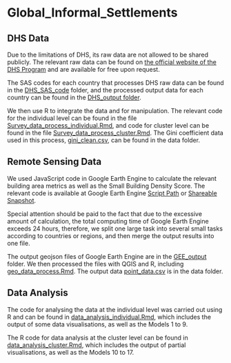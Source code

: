 # Global_Informal_Settlements

## DHS Data

Due to the limitations of DHS, its raw data are not allowed to be shared publicly. The relevant raw data can be found on [the official website of the DHS Program](https://dhsprogram.com/data/available-datasets.cfm) and are available for free upon request.

The SAS codes for each country that processes DHS raw data can be found in the [DHS_SAS_code](DHS_SAS_code) folder, and the processed output data for each country can be found in the [DHS_output folder](Global_Informal_Settlements/DHS_output).

We then use R to integrate the data and for manipulation. The relevant code for the individual level can be found in the file [Survey_data_process_individual.Rmd](Survey_data_process_individual.Rmd), and code for cluster level can be found in the file [Survey_data_process_cluster.Rmd](Survey_data_process_cluster.Rmd). The Gini coefficient data used in this process, [gini_clean.csv](data/gini_clean.csv), can be found in the data folder.

## Remote Sensing Data

We used JavaScript code in Google Earth Engine to calculate the relevant building area metrics as well as the Small Building Density Score. The relevant code is available at Google Earth Engine [Script Path](https://code.earthengine.google.com/?scriptPath=users%2FDanteChen0825%2FGlobal_Informal_Settlements%3AData_Processing) or
[Shareable Snapshot](https://code.earthengine.google.com/d27b6083956925d1113667b9f3358a30).

Special attention should be paid to the fact that due to the excessive amount of calculation, the total computing time of Google Earth Engine exceeds 24 hours, therefore, we split one large task into several small tasks according to countries or regions, and then merge the output results into one file. 

The output geojson files of Google Earth Engine are in the [GEE_output](GEE_output) folder. We then processed the files with QGIS and R, including [geo_data_process.Rmd](geo_data_process.Rmd). The output data [point_data.csv](data/point_data.csv) is in the data folder.

## Data Analysis

The code for analysing the data at the individual level was carried out using R and can be found in [data_analysis_individual.Rmd](data_analysis_individual.Rmd), which includes the output of some data visualisations, as well as the Models 1 to 9.

The R code for data analysis at the cluster level can be found in [data_analysis_cluster.Rmd](data_analysis_cluster.Rmd), which includes the output of partial visualisations, as well as the Models 10 to 17.
